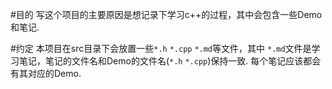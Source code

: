 #目的
写这个项目的主要原因是想记录下学习c++的过程，其中会包含一些Demo和笔记.

#约定
本项目在src目录下会放置一些`*.h` `*.cpp` `*.md`等文件，其中 `*.md`文件是学习笔记，笔记的文件名和Demo的文件名(`*.h` `*.cpp`)保持一致. 每个笔记应该都会有其对应的Demo.
